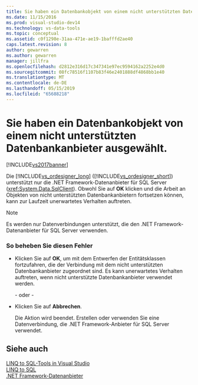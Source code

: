```yaml
---
title: Sie haben ein Datenbankobjekt von einem nicht unterstützten Datenbankanbieter ausgewählt | Microsoft-Dokumentation
ms.date: 11/15/2016
ms.prod: visual-studio-dev14
ms.technology: vs-data-tools
ms.topic: conceptual
ms.assetid: c0f1298e-31aa-471e-ae19-1bafffd2ae40
caps.latest.revision: 8
author: gewarren
ms.author: gewarren
manager: jillfra
ms.openlocfilehash: d2812e316d17c347341e97ec9594162a2252e4d0
ms.sourcegitcommit: 08fc78516f1107b83f46e2401888df4868bb1e40
ms.translationtype: MT
ms.contentlocale: de-DE
ms.lasthandoff: 05/15/2019
ms.locfileid: "65688218"
---
```

# <a name="you-have-selected-a-database-object-from-an-unsupported-database-provider"></a>Sie haben ein Datenbankobjekt von einem nicht unterstützten Datenbankanbieter ausgewählt.
[!INCLUDE[vs2017banner](../includes/vs2017banner.md)]

Die [!INCLUDE[vs_ordesigner_long](../includes/vs-ordesigner-long-md.md)] ([!INCLUDE[vs_ordesigner_short](../includes/vs-ordesigner-short-md.md)]) unterstützt nur die .NET Framework-Datenanbieter für SQL Server (<xref:System.Data.SqlClient>). Obwohl Sie auf **OK** klicken und die Arbeit an Objekten von nicht unterstützten Datenbankanbietern fortsetzen können, kann zur Laufzeit unerwartetes Verhalten auftreten.  
  
> [!NOTE]
> Es werden nur Datenverbindungen unterstützt, die den .NET Framework-Datenanbieter für SQL Server verwenden.  
  
### <a name="to-correct-this-error"></a>So beheben Sie diesen Fehler  
  
- Klicken Sie auf **OK**, um mit dem Entwerfen der Entitätsklassen fortzufahren, die der Verbindung mit dem nicht unterstützten Datenbankanbieter zugeordnet sind. Es kann unerwartetes Verhalten auftreten, wenn nicht unterstützte Datenbankanbieter verwendet werden.  
  
     - oder -   
  
- Klicken Sie auf **Abbrechen**.  
  
     Die Aktion wird beendet. Erstellen oder verwenden Sie eine Datenverbindung, die .NET Framework-Anbieter für SQL Server verwendet.  
  
## <a name="see-also"></a>Siehe auch  
 [LINQ to SQL-Tools in Visual Studio](../data-tools/linq-to-sql-tools-in-visual-studio2.md)   
 [LINQ to SQL](https://msdn.microsoft.com/library/73d13345-eece-471a-af40-4cc7a2f11655)   
 [.NET Framework-Datenanbieter](https://msdn.microsoft.com/library/03a9fc62-2d24-491a-9fe6-d6bdb6dcb131)   